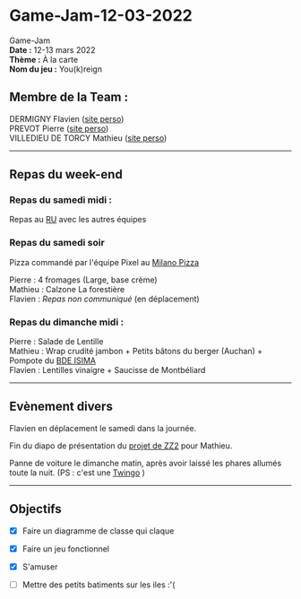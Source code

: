 # Game-Jam-12-03-2022

Game-Jam    
**Date :** 12-13 mars 2022   
**Thème :** À la carte   
**Nom du jeu :** You(k)reign

## Membre de la Team :
DERMIGNY Flavien ([site perso](https://perso.isima.fr/~fldermigny/))  
PREVOT Pierre  ([site perso](https://perso.isima.fr/~piprevot/))  
VILLEDIEU DE TORCY Mathieu ([site perso](https://perso.isima.fr/~mavilledie4/))  

---  

## Repas du week-end
### Repas du samedi midi :
Repas au [RU](https://usine.crous-clermont..fr/restaurant/resto-u-restocezo/) avec les autres équipes

### Repas du samedi soir
Pizza commandé par l'équipe Pixel au [Milano Pizza](https://milano-pizza-63-71.webself.net/)
  
Pierre  : 4 fromages (Large, base crème)  
Mathieu : Calzone La forestière   
Flavien : *Repas non communiqué* (en déplacement)


### Repas du dimanche midi : 
 
Pierre  : Salade de Lentille  
Mathieu : Wrap crudité jambon + Petits bâtons du berger (Auchan) + Pompote du [BDE ISIMA](https://bde.isima.fr/)  
Flavien : Lentilles vinaigre + Saucisse de Montbéliard


---
## Evènement divers

Flavien en déplacement le samedi dans la journée.

Fin du diapo de présentation du [projet de ZZ2](https://gitlab.isima.fr/fldumas5/genealogie) pour Mathieu.

Panne de voiture le dimanche matin, après avoir laissé les phares allumés toute la nuit. (PS : c'est une [Twingo](https://www.renault.fr/vehicules-particuliers/twingo.html) )

---
## Objectifs

- [x] Faire un diagramme de classe qui claque 
- [x] Faire un jeu fonctionnel 
- [x] S'amuser 
- [ ] Mettre des petits batiments sur les iles :'( 


